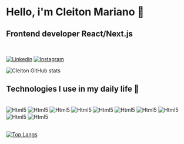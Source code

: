 # Hello, i'm Cleiton Mariano 👋
## Frontend developer React/Next.js
<br/>

[![Linkedin](https://img.shields.io/badge/LinkedIn-0077B5?style=for-the-badge&logo=linkedin&logoColor=white)](https://www.linkedin.com/in/cleitonomariano/)
[![Instagram](https://img.shields.io/badge/Instagram-E4405F?style=for-the-badge&logo=instagram&logoColor=white)](https://www.instagram.com/cleitonomariano/)

![Cleiton GitHub stats](https://github-readme-stats.vercel.app/api?username=cleitonomariano&show_icons=true&theme=dracula)

## Technologies I use in my daily life 🚀

<div style="display: inline_block"><br/>
    <img align="center" alt="Html5" src="https://img.shields.io/badge/HTML5-E34F26?style=for-the-badge&logo=html5&logoColor=white"/>
    <img align="center" alt="Html5" src="https://img.shields.io/badge/CSS3-1572B6?style=for-the-badge&logo=css3&logoColor=white"/>
    <img align="center" alt="Html5" src="https://img.shields.io/badge/JavaScript-F7DF1E?style=for-the-badge&logo=javascript&logoColor=black"/>
    <img align="center" alt="Html5" src="https://img.shields.io/badge/TypeScript-007ACC?style=for-the-badge&logo=typescript&logoColor=white"/>
    <img align="center" alt="Html5" src="https://img.shields.io/badge/React-20232A?style=for-the-badge&logo=react&logoColor=61DAFB"/>
    <img align="center" alt="Html5" src="https://img.shields.io/badge/Node.js-43853D?style=for-the-badge&logo=node.js&logoColor=white"/>
    <img align="center" alt="Html5" src="https://img.shields.io/badge/Sass-CC6699?style=for-the-badge&logo=sass&logoColor=white"/>
    <img align="center" alt="Html5" src="https://img.shields.io/badge/styled--components-DB7093?style=for-the-badge&logo=styled-components&logoColor=white"/>
    <img align="center" alt="Html5" src="https://img.shields.io/badge/Bootstrap-563D7C?style=for-the-badge&logo=bootstrap&logoColor=white"/>
    <img align="center" alt="Html5" src="https://img.shields.io/badge/Material--UI-0081CB?style=for-the-badge&logo=material-ui&logoColor=white"/>
</div>
<br/>

[![Top Langs](https://github-readme-stats.vercel.app/api/top-langs/?username=cleitonomariano&layout=compact)](https://github.com/cleitonomariano/github-readme-stats)

